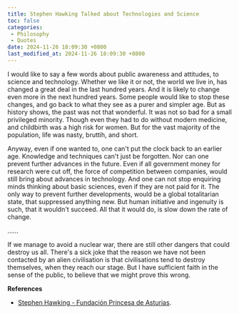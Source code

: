 ```yaml
---
title: Stephen Hawking Talked about Technologies and Science
toc: false
categories:
 - Philosophy
 - Quotes
date: 2024-11-26 18:09:30 +0800
last_modified_at: 2024-11-26 18:09:30 +0800
---
```


<div class="quote--left" markdown="1">

I would like to say a few words about public awareness and attitudes, to science and technology. Whether we like it or not, the world we live in, has changed a great deal in the last hundred years. And it is likely to change even more in the next hundred years. Some people would like to stop these changes, and go back to what they see as a purer and simpler age. But as history shows, the past was not that wonderful. It was not so bad for a small privileged minority. Though even they had to do without modern medicine, and childbirth was a high risk for women. But for the vast majority of the population, life was nasty, bruttih, and short.

Anyway, even if one wanted to, one can't put the clock back to an earlier age. Knowledge and techniques can't just be forgotten. Nor can one prevent further advances in the future. Even if all government money for research were cut off, the force of competition between companies, would still bring about advances in technology. And one can not stop enquiring minds thinking about basic sciences, even if they are not paid for it. The only way to prevent further developments, would be a global totalitarian state, that suppressed anything new. But human initiative and ingenuity is such, that it wouldn't succeed. All that it would do, is slow down the rate of change.

......

If we manage to avoid a nuclear war, there are still other dangers that could destroy us all. There's a sick joke that the reason we have not been contacted by an alien civilisation is that civilisations tend to destroy themselves, when they reach our stage. But I have sufficient faith in the sense of the public, to believe that we might prove this wrong.

</div>

**References**

- [Stephen Hawking - Fundación Princesa de Asturias](https://www.fpa.es/en/princess-of-asturias-awards/laureates/1989-stephen-hawking/?texto=discurso).